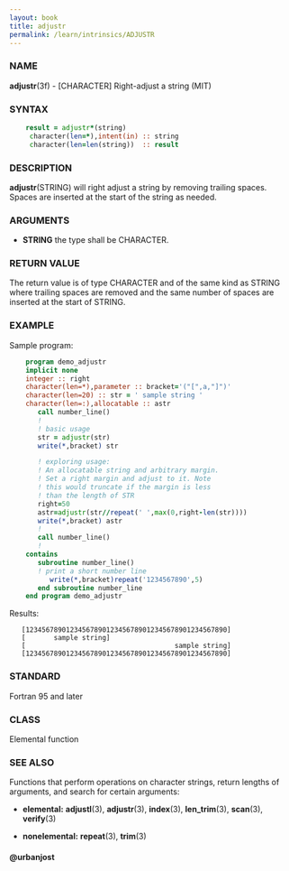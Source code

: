 ```yaml
---
layout: book
title: adjustr
permalink: /learn/intrinsics/ADJUSTR
---
```

### NAME

**adjustr**(3f) - \[CHARACTER\] Right-adjust a string
(MIT)

### SYNTAX

```fortran
    result = adjustr*(string)
     character(len=*),intent(in) :: string
     character(len=len(string))  :: result
```

### DESCRIPTION

**adjustr**(STRING) will right adjust a string by removing trailing
spaces. Spaces are inserted at the start of the string as needed.

### ARGUMENTS

  - **STRING**
    the type shall be CHARACTER.

### RETURN VALUE

The return value is of type CHARACTER and of the same kind as STRING
where trailing spaces are removed and the same number of spaces are
inserted at the start of STRING.

### EXAMPLE

Sample program:

```fortran
    program demo_adjustr
    implicit none
    integer :: right
    character(len=*),parameter :: bracket='("[",a,"]")'
    character(len=20) :: str = ' sample string '
    character(len=:),allocatable :: astr
       call number_line()
       !
       ! basic usage
       str = adjustr(str)
       write(*,bracket) str

       ! exploring usage:
       ! An allocatable string and arbitrary margin.
       ! Set a right margin and adjust to it. Note
       ! this would truncate if the margin is less
       ! than the length of STR
       right=50
       astr=adjustr(str//repeat(' ',max(0,right-len(str))))
       write(*,bracket) astr
       !
       call number_line()
       !
    contains
       subroutine number_line()
       ! print a short number line
          write(*,bracket)repeat('1234567890',5)
       end subroutine number_line
    end program demo_adjustr
```

Results:

```
   [12345678901234567890123456789012345678901234567890]
   [       sample string]
   [                                     sample string]
   [12345678901234567890123456789012345678901234567890]
```

### STANDARD

Fortran 95 and later

### CLASS

Elemental function

### SEE ALSO

Functions that perform operations on character strings, return lengths
of arguments, and search for certain arguments:

  - **elemental:**
    **adjustl**(3), **adjustr**(3), **index**(3), **len\_trim**(3),
    **scan**(3), **verify**(3)

  - **nonelemental:**
    **repeat**(3), **trim**(3)

#### @urbanjost
